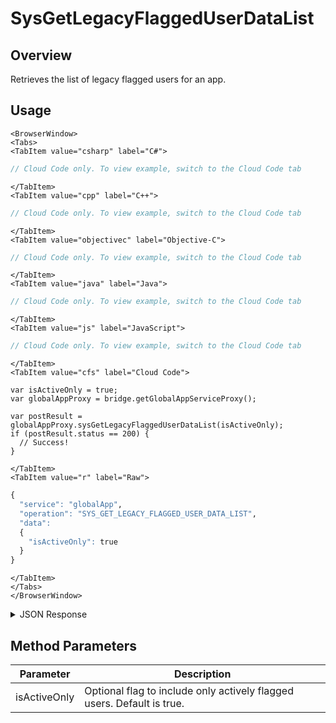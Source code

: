 # SysGetLegacyFlaggedUserDataList
## Overview
Retrieves the list of legacy flagged users for an app.

<PartialServop service_name="globalApp" operation_name="SYS_GET_LEGACY_FLAGGED_USER_DATA_LIST" />

## Usage

```mdx-code-block
<BrowserWindow>
<Tabs>
<TabItem value="csharp" label="C#">
```

```csharp
// Cloud Code only. To view example, switch to the Cloud Code tab
```

```mdx-code-block
</TabItem>
<TabItem value="cpp" label="C++">
```

```cpp
// Cloud Code only. To view example, switch to the Cloud Code tab
```

```mdx-code-block
</TabItem>
<TabItem value="objectivec" label="Objective-C">
```

```objectivec
// Cloud Code only. To view example, switch to the Cloud Code tab
```

```mdx-code-block
</TabItem>
<TabItem value="java" label="Java">
```

```java
// Cloud Code only. To view example, switch to the Cloud Code tab
```

```mdx-code-block
</TabItem>
<TabItem value="js" label="JavaScript">
```

```javascript
// Cloud Code only. To view example, switch to the Cloud Code tab
```

```mdx-code-block
</TabItem>
<TabItem value="cfs" label="Cloud Code">
```

```cfscript
var isActiveOnly = true;
var globalAppProxy = bridge.getGlobalAppServiceProxy();

var postResult = globalAppProxy.sysGetLegacyFlaggedUserDataList(isActiveOnly);
if (postResult.status == 200) {
  // Success!
}
```

```mdx-code-block
</TabItem>
<TabItem value="r" label="Raw">
```

```r
{
  "service": "globalApp",
  "operation": "SYS_GET_LEGACY_FLAGGED_USER_DATA_LIST",
  "data":
  {
    "isActiveOnly": true
  }
}
```

```mdx-code-block
</TabItem>
</Tabs>
</BrowserWindow>
```

<details>
<summary>JSON Response</summary>

```json
{
  "data": {
    "f76698c7-bb0c-439a-a46d-44b5f6ca6e15": {
      "isActive": true,
      "notes": "This is a note about the player.",
      "updatedAt": 1666991622419,
      "profileId": "f76698c7-bb0c-439a-a46d-44b5f6ca6e15",
      "playerName": "",
      "summaryFriendData": null,
      "pictureUrl": null
    }
  },
  "status": 200
}
```
</details>

## Method Parameters
Parameter | Description
--------- | -----------
isActiveOnly | Optional flag to include only actively flagged users. Default is true.


